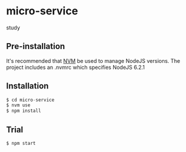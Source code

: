 # micro-service

study

## Pre-installation

It's recommended that [NVM](https://github.com/creationix/nvm) be used to manage NodeJS versions.
The project includes an .nvmrc which specifies NodeJS 6.2.1

## Installation

```javascript
$ cd micro-service
$ nvm use
$ npm install
```

## Trial

```shell
$ npm start
```
